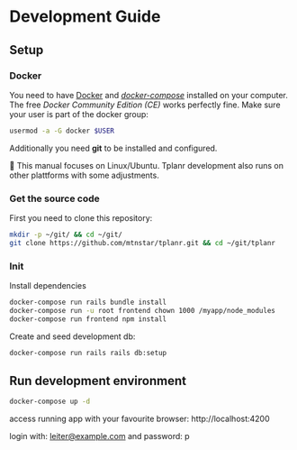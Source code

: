 # Development Guide

## Setup

### Docker

You need to have [Docker][docker] and _[docker-compose][doco]_ installed on your computer.
The free _Docker Community Edition (CE)_ works perfectly fine. Make sure your user is part of the docker group:
```bash
usermod -a -G docker $USER
```

[docker]: https://docs.docker.com/install/
[doco]: https://docs.docker.com/compose/install/

Additionally you need **git** to be installed and configured.

🐧 This manual focuses on Linux/Ubuntu. Tplanr development also runs on other plattforms with some adjustments.

### Get the source code

First you need to clone this repository:

```bash
mkdir -p ~/git/ && cd ~/git/
git clone https://github.com/mtnstar/tplanr.git && cd ~/git/tplanr
```

### Init

Install dependencies

```bash
docker-compose run rails bundle install
docker-compose run -u root frontend chown 1000 /myapp/node_modules
docker-compose run frontend npm install
```

Create and seed development db:

```bash
docker-compose run rails rails db:setup
```

## Run development environment

```bash
docker-compose up -d
```

access running app with your favourite browser: http://localhost:4200

login with: leiter@example.com and password: p
